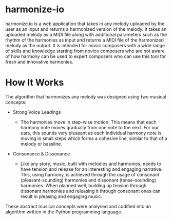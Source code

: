 # harmonize-io
harmonize.io is a web application that takes in any melody uploaded by the user as an input and returns a harmonized version of the melody. It takes an uploaded melody as a MIDI file along with additional parameters such as the rhythm of the harmonies as input and returns a MIDI file of the harmonized melody as the output. It is intended for music composers with a wide range of skills and knowledge starting from novice composers who are not aware of how harmony can be used to expert composers who can use this tool for fresh and innovative harmonies.

# How It Works

The algorithm that harmonizes any melody was designed using two musical concepts:

 - Strong Voice Leadings

    - The harmonies move in step-wise motion. This means that each harmony note moves gradually from one note to the next. For our ears, this sounds very pleasant as each individual harmony note is moving in small steps which forms a cohesive line, similar to that of a melody or bassline.

 - Consonance & Dissonance

    - Like any story, music, built with melodies and harmonies, needs to have tension and release for an interesting and engaging narrative. This, using harmony, is achieved through the usage of consonant (pleasant-sounding) harmonies and dissonant (tense-sounding) harmonies. When planned well, building up tension through dissonant harmonies and releasing it through consonant ones can result in pleasing and engaging music.

These abstract musical concepts were analysed and codified into an algorithm written in the Python programming language.
